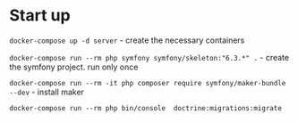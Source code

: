 # Start up

`docker-compose up -d server` - create the necessary containers

`docker-compose run --rm php symfony symfony/skeleton:"6.3.*" .` - create
the symfony project. run only once

`docker-compose run --rm -it php composer require symfony/maker-bundle --dev` - install maker

`docker-compose run --rm php bin/console  doctrine:migrations:migrate`
